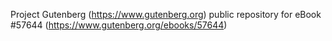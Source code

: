Project Gutenberg (https://www.gutenberg.org) public repository for
eBook #57644 (https://www.gutenberg.org/ebooks/57644)

